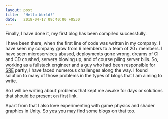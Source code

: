 ```yaml
---
layout: post
title:  "Hello World!"
date:   2018-04-17 09:40:00 +0530
---
```

Finally, I have done it, my first blog has been compiled successfully.

I have been there, when the first line of code was written in my company. I have seen my company grow from 6 members to a team of 20+ members. I have seen microservices abused, deployments gone wrong, dreams of CI and CD crushed, servers blowing up, and of course piling server bills. So, working as a fullstack engineer and a guy who had been responsible for [SRE](https://landing.google.com/sre/) partly, I have faced numerous challenges along the way. I found solution to many of those problems in the types of blogs that I am aiming to write.

So I will be writing about problems that kept me awake for days or solutions that should be present on first link.

Apart from that I also love experimenting with game physics and shader graphics in Unity. So yes you may find some blogs on that too.
